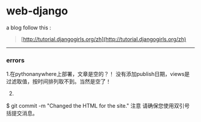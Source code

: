 # web-django

a blog follow this :
> [http://tutorial.djangogirls.org/zh](http://tutorial.djangogirls.org/zh)



---

### errors

1.在pythonanywhere上部署，文章是空的？！
没有添加publish日期，views是过滤取值，按时间排列取不到。当然是空了！

2.
$ git commit -m "Changed the HTML for the site."
注意 请确保您使用双引号括提交消息。
